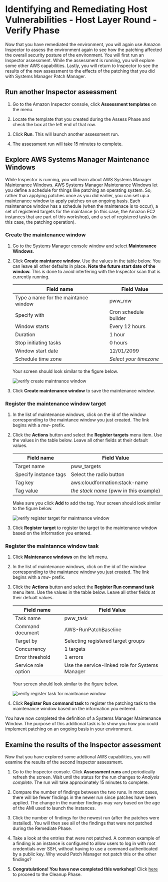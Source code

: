 # Identifying and Remediating Host Vulnerabilities - Host Layer Round - Verify Phase

Now that you have remediated the environment, you will again use Amazon Inspector to assess the environment again to see how the patching affected the overall security posture of the environment.  You will first run an Inspector assessment.  While the assessment is running, you will explore some other AWS capabilities.  Lastly, you will return to Inspector to see the results of the new assessment to the effects of the patching that you did with Systems Manager Patch Manager.

## Run another Inspector assessment

1.  Go to the Amazon Inspector console, click **Assessment templates** on the menu.

2.  Locate the template that you created during the Assess Phase and check the box at the left end of that row.

3.  Click **Run**.  This will launch another assessment run. 

4.  The assessment run will take 15 minutes to complete.

##  Explore AWS Systems Manager Maintenance Windows

While Inspector is running, you will learn about AWS Systems Manager Maintenance Windows.  AWS Systems Manager Maintenance Windows let you define a schedule for things like patching an operating system.  So, rather than applying patches once as you did earlier, you can set up a maintenance window to apply patches on an ongoing basis.  Each maintenance window has a schedule (when the maintenace is to occur), a set of registered targets for the maintance (in this case, the Amazon EC2 instances that are part of this workshop), and a set of registered tasks (in this case, the patching operation). 

### Create the maintenance window

1. Go to the Systems Manager console window and select **Maintenance Windows**.

2. Click **Create maintance window**.  Use the values in the table below.  You can leave all other defaults in place.  **Note the future start date of the window.**  This is done to avoid interfering with the Inspector scan that is currently running.

    | Field name | Field Value |
    | ---------- | ----------- |
    | Type a name for the maintance window | pww_mw |
    | Specify with | Cron schedule builder |
    | Window starts | Every 12 hours |
    | Duration | 1 hour |
    | Stop initiating tasks | 0 hours |
    | Window start date | 12/01/2099 |
    | Schedule time zone | *Select your timezone* |


    Your screen should look similar to the figure below.

    ![verify create maintnance window](./images/verify-mwcreate.png)

3.  Click **Create maintenance window** to save the maintenance window.

### Register the maintenance window target

1.  In the list of maintenance windows, click on the id of the window corresponding to the maintance window you just created.  The link begins with a *mw-* prefix.

2.  Click the **Actions** button and select the **Register targets** menu item.  Use the values in the table below.  Leave all other fields at their default values.

    | Field name | Field Value |
    | ---------- | ----------- |
    | Target name | pww_targets |
    | Specify instance tags | Select the radio button |
    | Tag key | aws:cloudformation\:stack-name |
    | Tag value | *the stack name* (pww in this example) |

    Make sure you click **Add** to add the tag.  Your screen should look similar to the figure below.

    ![verify register target for maintnance window](./images/verify-mwregtarget.png)

3.  Click **Register target** to register the target to the maintenance window based on the information you entered.

### Register the maintannce window task

1.  Click **Maintenance windows** on the left menu.

2.  In the list of maintenance windows, click on the id of the window corresponding to the maintance window you just created.  The link begins with a *mw-* prefix.

3.  Click the **Actions** button and select the **Register Run command task** menu item.  Use the values in the table below.  Leave all other fields at their defualt values.

    | Field name | Field Value |
    | ---------- | ----------- |
    | Task name | pww_task |
    | Command document | AWS-RunPatchBaseline |
    | Target by | Selecting registered target groups |
    | Concurrency | 1 targets |
    | Error threshold | 1 errors |
    | Service role option | Use the service-linked role for Systems Manager |

    Your screen should look similar to the figure below.

    ![verify register task for maintnance window](./images/verify-mwregtask.png)

4.  Click **Register Run command task** to register the patching task to the maintenance window based on the information you entered.

You have now completed the definition of a Systems Manager Maintenance Window.  The purpose of this additional task is to show you how you could implement patching on an ongoing basis in your environment.

##  Examine the results of the Inspector assessment

Now that you have explored some addtional AWS capabilities, you will examine the results of the second Inspector assessment.

1.  Go to the Inspector console.  Click **Assessment runs** and periodically refresh the screen.  Wait until the status for the run changes to *Analysis complete*.  The run will take approximately 15 minutes to complete.

2.  Compare the number of findings between the two runs.   In most cases, there will be fewer findings in the newer run since patches have been applied.   The change in the number findings may vary based on the age of the AMI used to launch the instances.

3.  Click the number of findings for the newest run (after the patches were installed).  You will then see all of the findings that were not patched during the Remediate Phase.

4.  Take a look at the entries that were not patched.  A common example of a finding is an instance is configured to allow users to log in with root credentials over SSH, without having to use a command authenticated by a public key.  Why would Patch Manager not patch this or the other findings?

5.  __Congratulations! You have now completed this workshop!__  Click [here](/workshop/cleanup/) to proceed to the Cleanup Phase.
